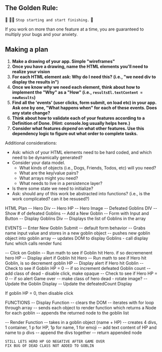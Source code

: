 ## The Golden Rule: 

🦸 🦸‍♂️ `Stop starting and start finishing.` 🏁

If you work on more than one feature at a time, you are guaranteed to multiply your bugs and your anxiety.

## Making a plan

1) **Make a drawing of your app. Simple "wireframes"**
1) **Once you have a drawing, name the HTML elements you'll need to realize your vision**
1) **For each HTML element ask: Why do I need this? (i.e., "we need div to display the results in")** 
1) **Once we know _why_ we need each element, think about how to implement the "Why" as a "How" (i.e., `resultsEl.textContent = newResults`)**
1) **Find all the 'events' (user clicks, form submit, on load etc) in your app. Ask one by one, "What happens when" for each of these events. Does any state change?**
1) **Think about how to validate each of your features according to a Definition of Done. (Hint: console.log usually helps here.)**
1) **Consider what features _depend_ on what other features. Use this dependency logic to figure out what order to complete tasks.**

Additional considerations:
- Ask: which of your HTML elements need to be hard coded, and which need to be dynamically generated?
- Consider your data model. 
  - What kinds of objects (i.e., Dogs, Friends, Todos, etc) will you need? 
  - What are the key/value pairs? 
  - What arrays might you need? 
  - What needs to live in a persistence layer?
- Is there some state we need to initialize?
- Ask: should any of this work be abstracted into functions? (i.e., is the work complicated? can it be resused?)


HTML Plan
-- Hero Div
    -- Hero HP
    -- Hero Image
-- Defeated Goblins DIV
    --Show # of defeated Goblins
-- Add a New Goblin
    -- Form with Input and Button
-- Display Goblins Div
    -- Displays the list of Goblins in the array

EVENTS
-- Enter New Goblin Submit
    -- default form behavior
    -- Grabs name input value and stores in a new goblin object
    -- pushes new goblin object into goblin array
    -- updates DOM to display Goblins - call display func which calls render func

-- Click on Goblin
    -- Run math to see if Goblin hit Hero. if so decremenent hero HP
    -- Display alert if Goblin hit Hero
    -- Run math to see if Hero hit Goblin, is so decrement goblin HP
    -- Display alert if Hero hit Goblin
    -- Check to see if Goblin HP = 0
        -- if so increment defeated Goblin count
        -- add class of dead - disable click, make opaque
    -- Check to see if Hero HP = 0
        -- if so alert Game over
        -- make class of hero dead - rotate image?
    -- Update the Goblin Display
    -- Update the defeatedCount Display




If goblin HP = 0, then disable click

FUNCTIONS
-- Display Function
    -- clears the DOM
    -- iterates with for loop through array
    -- sends each object to render function which returns a Node for each goblin
    -- appends the returned node to the goblin list

-- Render Function
    -- takes in a goblin object (name + HP)
    -- creates 4 divs, 1 container, 1 p for HP, 1p for name, 1 for emoji
    -- add text content of HP and name to p divs
    -- append the divs together
    -- return appended node


    STILL LETS HERO HP GO NEGATIVE AFTER GAME OVER
    FIX BUG OF DEAD CLASS NOT ADDED TO GOBLIN